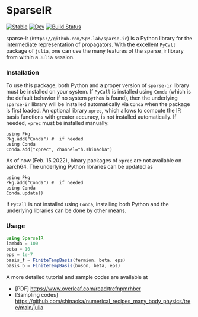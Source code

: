 # SparseIR

[![Stable](https://img.shields.io/badge/docs-stable-blue.svg)](https://shinaoka.github.io/SparseIR.jl/stable)
[![Dev](https://img.shields.io/badge/docs-dev-blue.svg)](https://shinaoka.github.io/SparseIR.jl/dev)
[![Build Status](https://github.com/shinaoka/SparseIR.jl/actions/workflows/CI.yml/badge.svg?branch=main)](https://github.com/shinaoka/SparseIR.jl/actions/workflows/CI.yml?query=branch%3Amain)

sparse-ir (`https://github.com/SpM-lab/sparse-ir`) is a Python library for the intermediate representation of propagators.
With the excellent `PyCall` package of `julia`, one can use the
many features of the sparse_ir library from within a `Julia` session.

### Installation

To use this package, both Python and a proper version of `sparse-ir` library must be
installed on your system.
If `PyCall` is installed using `Conda`
(which is the default behavior if no system `python` is found), then the
underlying `sparse-ir` library will be installed automatically via `Conda` when the
package is first loaded.
An optional library `xprec`, which allows to compute the IR basis functions with greater accuracy, is not installed automatically.
If needed, `xprec`  must be installed manually:

```
using Pkg
Pkg.add("Conda") #  if needed
using Conda
Conda.add("xprec", channel="h.shinaoka")
```

As of now (Feb. 15 2022), binary packages of `xprec` are not available on aarch64.
The underlying Python libraries can be updated as
```
using Pkg
Pkg.add("Conda") #  if needed
using Conda
Conda.update()
```

If `PyCall` is not installed using `Conda`, installing both Python and the underlying libraries can be done by other means.



### Usage

```Julia
using SparseIR
lambda = 100
beta = 10
eps = 1e-7
basis_f = FiniteTempBasis(fermion, beta, eps)
basis_b = FiniteTempBasis(boson, beta, eps)
```

A more detailed tutorial and sample codes are available at

* [PDF] https://www.overleaf.com/read/trcfnpmrhbcr
* [Sampling codes] https://github.com/shinaoka/numerical_recipes_many_body_physics/tree/main/julia

